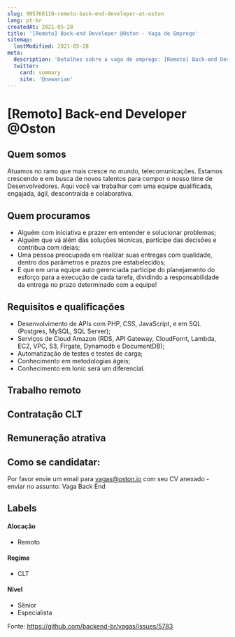 ```yaml
---
slug: 905768110-remoto-back-end-developer-at-oston
lang: pt-br
createdAt: 2021-05-28
title: '[Remoto] Back-end Developer @Oston - Vaga de Emprego'
sitemap:
  lastModified: 2021-05-28
meta:
  description: 'Detalhes sobre a vaga de emprego: [Remoto] Back-end Developer @Oston'
  twitter:
    card: summary
    site: '@nawarian'
---
```


# [Remoto] Back-end Developer @Oston

## Quem somos
Atuamos no ramo que mais cresce no mundo, telecomunicações. Estamos crescendo e em busca de novos talentos para compor o nosso time de Desenvolvedores. Aqui você vai trabalhar com uma equipe qualificada, engajada, ágil, descontraída e colaborativa.

## Quem procuramos
- Alguém com iniciativa e prazer em entender e solucionar problemas;
- Alguém que vá além das soluções técnicas, participe das decisões e contribua com ideias;
- Uma pessoa preocupada em realizar suas entregas com qualidade, dentro dos parâmetros e prazos pre estabelecidos;
- E que em uma equipe auto gerenciada participe do planejamento do esforço para a execução de cada tarefa, dividindo a responsabilidade da entrega no prazo determinado com a equipe!

## Requisitos e qualificações
- Desenvolvimento de APIs com PHP, CSS, JavaScript, e em SQL (Postgres, MySQL, SQL Server);
- Serviços de Cloud Amazon (RDS, API Gateway, CloudFornt, Lambda, EC2, VPC, S3, Firgate, Dynamodb e DocumentDB);
- Automatização de testes e testes de carga;
- Conhecimento em metodologias ágeis;
- Conhecimento em Ionic será um diferencial.

## Trabalho remoto

## Contratação CLT

## Remuneração atrativa

## Como se candidatar:
Por favor envie um email para vagas@oston.io com seu CV anexado - enviar no assunto: Vaga Back End

## Labels
<!-- retire os labels que não fazem sentido à vaga -->

#### Alocação
- Remoto

#### Regime
- CLT

#### Nível
- Sênior
- Especialista




Fonte: https://github.com/backend-br/vagas/issues/5783